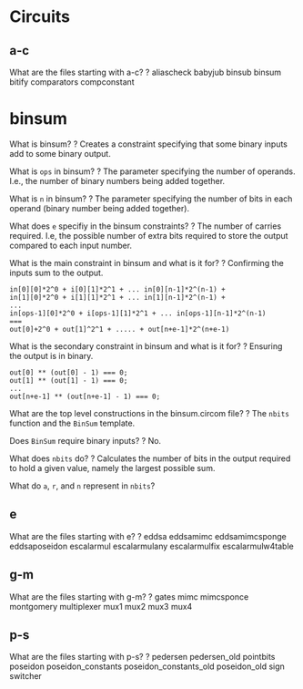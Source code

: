 # Circuits
## a-c

What are the files starting with a-c?
?
aliascheck
babyjub
binsub
binsum
bitify
comparators
compconstant

# binsum

What is binsum?
?
Creates a constraint specifying that some binary inputs add to some binary output.

What is `ops` in binsum?
?
The parameter specifying the number of operands. I.e., the number of binary numbers being added together.

What is `n` in binsum?
?
The parameter specifying the number of bits in each operand (binary number being added together).

What does `e` specifiy in the binsum constraints?
?
The number of carries required. I.e, the possible number of extra bits required to store the output compared to each input number.

What is the main constraint in binsum and what is it for?
?
Confirming the inputs sum to the output.
```
in[0][0]*2^0 + i[0][1]*2^1 + ... in[0][n-1]*2^(n-1) +
in[1][0]*2^0 + i[1][1]*2^1 + ... in[1][n-1]*2^(n-1) +
...
in[ops-1][0]*2^0 + i[ops-1][1]*2^1 + ... in[ops-1][n-1]*2^(n-1)
===
out[0]+2^0 + out[1]^2^1 + ..... + out[n+e-1]*2^(n+e-1)
```

What is the secondary constraint in binsum and what is it for?
?
Ensuring the output is in binary.
```
out[0] ** (out[0] - 1) === 0;
out[1] ** (out[1] -	1) === 0;
...
out[n+e-1] ** (out[n+e-1] - 1) === 0;
```

What are the top level constructions in the binsum.circom file?
?
The `nbits` function and the `BinSum` template.

Does `BinSum` require binary inputs?
?
No.

What does `nbits` do?
?
Calculates the number of bits in the output required to hold a given value, namely the largest possible sum.

What do `a`, `r`, and `n` represent in `nbits`?

## e

What are the files starting with e?
?
eddsa
eddsamimc
eddsamimcsponge
eddsaposeidon
escalarmul
escalarmulany
escalarmulfix
escalarmulw4table

## g-m

What are the files starting with g-m?
?
gates
mimc
mimcsponce
montgomery
multiplexer
mux1
mux2
mux3
mux4

## p-s

What are the files starting with p-s?
?
pedersen
pedersen_old
pointbits
poseidon
poseidon_constants
poseidon_constants_old
poseidon_old
sign
switcher